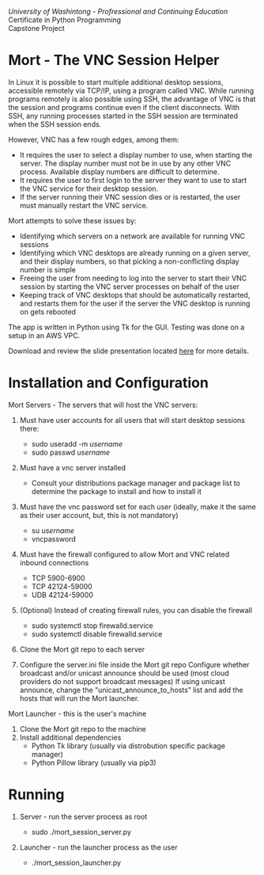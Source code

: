 *University of Washintong - Profressional and Continuing Education*  
Certificate in Python Programming  
Capstone Project  


# **Mort - The VNC Session Helper**

In Linux it is possible to start multiple additional desktop sessions, accessible remotely via TCP/IP, using a program called VNC. While running programs remotely is also possible using SSH, the advantage of VNC is that the session and programs continue even if the client disconnects. With SSH, any running processes started in the SSH session are terminated when the SSH session ends.  

However, VNC has a few rough edges, among them:
+ It requires the user to select a display number to use, when starting the server. The display number must not be in use by any other VNC process. Available display numbers are difficult to determine.
+ It requires the user to first login to the server they want to use to start the VNC service for their desktop session.
+ If the server running their VNC session dies or is restarted, the user must manually restart the VNC service.

Mort attempts to solve these issues by:
+ Identifying which servers on a network are available for running VNC sessions
+ Identifying which VNC desktops are already running on a given server, and their display numbers, so that picking a non-conflicting display number is simple
+ Freeing the user from needing to log into the server to start their VNC session by starting the VNC server processes on behalf of the user
+ Keeping track of VNC desktops that should be automatically restarted, and restarts them for the user if the server the VNC desktop is running on gets rebooted

The app is written in Python using Tk for the GUI.
Testing was done on a setup in an AWS VPC.

Download and review the slide presentation located [here](./final_proj_presentation/mort.odp) for more details.

# Installation and Configuration

Mort Servers - The servers that will host the VNC servers:
  1. Must have user accounts for all users that will start desktop sessions there:<br>
      + sudo useradd -m *username*
      + sudo passwd *username*
  2. Must have a vnc server installed 
      + Consult your distributions package manager and package list to determine the package to install and how to install it
  3. Must have the vnc password set for each user (ideally, make it the same as their user account, but, this is not mandatory)
      + su *username*
      + vncpassword
  4. Must have the firewall configured to allow Mort and VNC related inbound connections
      + TCP 5900-6900
      + TCP 42124-59000
      + UDB 42124-59000
      
  5. (Optional) Instead of creating firewall rules, you can disable the firewall
      + sudo systemctl stop firewalld.service
      + sudo systemctl disable firewalld.service
          
  6. Clone the Mort git repo to each server
  7. Configure the server.ini file inside the Mort git repo
    Configure whether broadcast and/or unicast announce should be used (most cloud providers do not support broadcast messages)
    If using unicast announce, change the "unicast_announce_to_hosts" list and add the hosts that will run the Mort launcher.
    
          
Mort Launcher - this is the user's machine
  1. Clone the Mort git repo to the machine
  2. Install additional dependencies
      + Python Tk library (usually via distrobution specific package manager)<br>
      + Python Pillow library (usually via pip3)<br>
 
       
# Running

1. Server - run the server process as root
    + sudo ./mort_session_server.py
          
2. Launcher - run the launcher process as the user
    + ./mort_session_launcher.py
  
  
  
          
      
    
  
